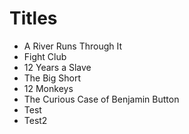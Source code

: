# Titles

- A River Runs Through It
- Fight Club
- 12 Years a Slave
- The Big Short
- 12 Monkeys
- The Curious Case of Benjamin Button
- Test
- Test2
